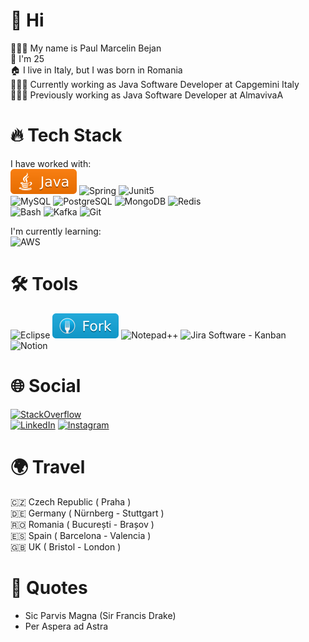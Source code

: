 # 👋 Hi
👨🏻‍💻 My name is Paul Marcelin Bejan<br>
🎂 I'm 25<br>
🏠 I live in Italy, but I was born in Romania<br>
👨🏻‍💼 Currently working as Java Software Developer at Capgemini Italy<br>
👨🏻‍💼 Previously working as Java Software Developer at AlmavivaA<br>

# 🔥 Tech Stack
I have worked with:<br>
![Java](https://raw.githubusercontent.com/paulmarcelinbejan/paulmarcelinbejan/main/java_badge.svg) <!-- https://tinyurl.com/mr22y3vs -->
![Spring](https://img.shields.io/badge/-Spring-6DB33F?logo=spring&logoColor=white&style=flat)
![Junit5](https://img.shields.io/badge/Junit5-25A162?logo=junit5&logoColor=white&style=flat)
<br>
![MySQL](https://img.shields.io/badge/-MySQL-4479A1?logo=mysql&logoColor=white&style=flat)
![PostgreSQL](https://img.shields.io/badge/-PostgreSQL-4169E1?logo=postgresql&logoColor=white&style=flat)
![MongoDB](https://img.shields.io/badge/-MongoDB-47A248?logo=mongodb&logoColor=white&style=flat)
![Redis](https://img.shields.io/badge/-Redis-DC382D?logo=redis&logoColor=white&style=flat)
<br>
![Bash](https://img.shields.io/badge/-Bash-000000?logo=gnubash&logoColor=white&style=flat)
![Kafka](https://img.shields.io/badge/-Kafka-231F20?logo=apachekafka&logoColor=white&style=flat)
![Git](https://img.shields.io/badge/-Git-F05032?logo=git&logoColor=white&style=flat)

I'm currently learning:<br>
![AWS](https://img.shields.io/badge/-AWS-232F3E?logo=amazonaws&logoColor=white&style=flat)


# 🛠️ Tools
![Eclipse](https://img.shields.io/badge/-Eclipse-2C2255?logo=eclipseide&logoColor=white&style=flat)
![Fork](https://raw.githubusercontent.com/paulmarcelinbejan/paulmarcelinbejan/main/Git-Fork_badge.svg)
![Notepad++](https://img.shields.io/badge/-Notepad++-90E59A?logo=notepad%2B%2B&logoColor=black&style=flat)
![Jira Software - Kanban](https://img.shields.io/badge/-Jira_Software_Kanban-0052CC?logo=jirasoftware&logoColor=white&style=flat)
![Notion](https://img.shields.io/badge/-Notion-000000?logo=notion&logoColor=white&style=flat)


# 🌐 Social
[![StackOverflow](https://stackoverflow.com/users/flair/13115701.png?theme=dark)](https://stackoverflow.com/users/13115701/paul-marcelin-bejan)<br>
[![LinkedIn](https://img.shields.io/badge/LinkedIn-%230077B5.svg?logo=linkedin&logoColor=white)](https://www.linkedin.com/in/paul-marcelin-bejan/)
[![Instagram](https://img.shields.io/badge/Instagram-%23E4405F.svg?logo=Instagram&logoColor=white)](https://www.instagram.com/_paulmarcelin/)


# 🌍 Travel
🇨🇿 Czech Republic ( Praha )<br>
🇩🇪 Germany ( Nürnberg - Stuttgart )<br>
🇷🇴 Romania ( București - Brașov )<br>
🇪🇸 Spain ( Barcelona - Valencia )<br>
🇬🇧 UK ( Bristol - London )<br>


# 💭 Quotes 
- Sic Parvis Magna (Sir Francis Drake)<br>
- Per Aspera ad Astra<br>
